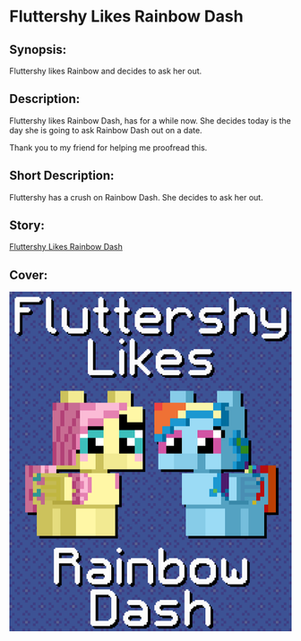# Fluttershy Likes Rainbow Dash

## Synopsis:
Fluttershy likes Rainbow and decides to ask her out.

## Description:
Fluttershy likes Rainbow Dash, has for a while now. She decides today is the day she is going to ask Rainbow Dash out on a date.

Thank you to my friend for helping me proofread this.  

## Short Description:
Fluttershy has a crush on Rainbow Dash. She decides to ask her out.

## Story:
[Fluttershy Likes Rainbow Dash](fluttershy-likes-rainbow-dash.md)

## Cover:
![cover](./fluttershy-likes-rainbow-dash-cover-upscaled.png)